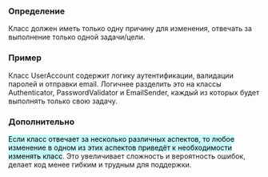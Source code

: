 ### Определение
Класс должен иметь только одну причину для изменения, отвечать за выполнение только одной задачи/цели.

### Пример
Класс UserAccount содержит логику аутентификации, валидации паролей и отправки email. Логичнее разделить это на классы Authenticator, PasswordValidator и EmailSender, каждый из которых будет выполнять только свою задачу.

### Дополнительно
<mark style="background: #ABF7F7A6;">Если класс отвечает за несколько различных аспектов, то любое изменение в одном из этих аспектов приведёт к необходимости изменять класс</mark>. Это увеличивает сложность и вероятность ошибок, делает код менее гибким и трудным для поддержки.